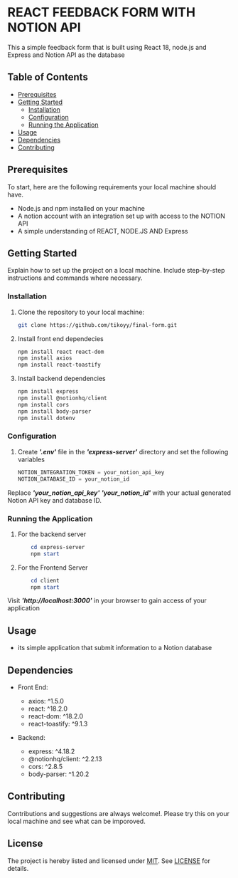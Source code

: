 # REACT FEEDBACK FORM WITH NOTION API

This a simple feedback form that is built using React 18, node.js and Express and Notion API as the database

## Table of Contents

- [Prerequisites](#prerequisites)
- [Getting Started](#getting-started)
  - [Installation](#installation)
  - [Configuration](#configuration)
  - [Running the Application](#running-the-application)
- [Usage](#usage)
- [Dependencies](#dependencies)
- [Contributing](#contributing)

## Prerequisites

To start, here are the following requirements your local machine should have. 

- Node.js and npm installed on your machine
- A notion account with an integration set up with access to the NOTION API
- A simple understanding of REACT, NODE.JS AND Express

## Getting Started

Explain how to set up the project on a local machine. Include step-by-step instructions and commands where necessary.

### Installation

1. Clone the repository to your local machine:

   ```bash
   git clone https://github.com/tikoyy/final-form.git
2. Install front end dependecies
   ```powershell
   npm install react react-dom
   npm install axios
   npm install react-toastify
3. Install backend dependencies
    ```powershell
   npm install express
   npm install @notionhq/client
   npm install cors
   npm install body-parser
   npm install dotenv
### Configuration 

1. Create _**'.env'**_ file in the _**'express-server'**_ directory and set the following variables
   ```powershell
   NOTION_INTEGRATION_TOKEN = your_notion_api_key
   NOTION_DATABASE_ID = your_notion_id
Replace _**'your_notion_api_key'**_  _**'your_notion_id'**_ with your actual generated Notion API key and database ID.

### Running the Application 

1. For the backend server 
    ```powershell
        cd express-server
        npm start
2.  For the Frontend Server
    ```powershell
        cd client
        npm start
  Visit _**'http://localhost:3000'**_ in your browser to gain access of your application 

## Usage
- its simple application that submit information to a Notion database

## Dependencies 
- Front End:
  - axios: ^1.5.0
  - react: ^18.2.0
  - react-dom: ^18.2.0
  - react-toastify: ^9.1.3
  
- Backend:
  - express: ^4.18.2
  - @notionhq/client: ^2.2.13
  - cors: ^2.8.5
  - body-parser: ^1.20.2


## Contributing 

Contributions and suggestions are always welcome!. Please try this on your local machine and see what can be imporoved. 


## License

The project is hereby listed and licensed under [MIT](https://choosealicense.com/licenses/mit/). See [LICENSE](https://github.com/tikoyy/final-form/blob/main/LICENSE.md) for details. 




